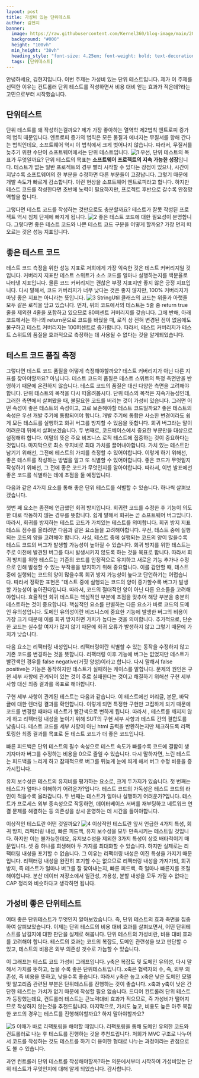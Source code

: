 ```yaml
---
layout: post  
title: 가성비 있는 단위테스트
author: 김현지
banner:
  image: https://raw.githubusercontent.com/Kernel360/blog-image/main/2024/0220/costEffective.jpg
  background: "#000"
  height: "100vh"
  min_height: "38vh"
  heading_style: "font-size: 4.25em; font-weight: bold; text-decoration: underline"
  tags: [단위테스트]
---
```


안녕하세요, 김현지입니다. 이번 주제는 가성비 있는 단위 테스트입니다.
제가 이 주제를 선택한 이유는 컨트롤러 단위 테스트를 작성하면서 비용 대비 얻는 효과가 적은데?라는 고민으로부터 시작했습니다.

## 단위테스트
단위 테스트를 왜 작성하는걸까요?
제가 가장 좋아하는 열역학 제2법칙 엔트로피 증가의 법칙 때문입니다.
엔트로피 증가의 법칙은 모든 물질과 에너지는 무질서를 향해 간다는 법칙인데요,
소프트웨어 역시 이 법칙에서 크게 벗어나지 않습니다.
따라서, 무질서를 늦추기 위한 수단이 소프트웨어에서는 단위 테스트입니다.
![1](https://raw.githubusercontent.com/Kernel360/blog-image/main/2024/0220/entropy.jpg)
우선, 단위 테스트의 목표가 무엇일까요?
단위 테스트의 목표는 **소프트웨어 프로젝트의 지속 가능한 성장**입니다.
테스트가 없는 일반 프로젝트의  경우 빨리 시작할 수 있다는 장점이 있으나,
시간이 지날수록 소프트웨어의 한 부분을 수정하면 다른 부분들이 고장납니다.
그렇기 때문에 개발 속도가 빠르게 감소합니다.
이런 현상을 소프트웨어 엔트로피라고 합니다.
하지만 테스트 코드를 작성한다면 초반에 노력이 필요하지만,
프로젝트 후반으로 갈수록 안정망 역할을 합니다.

그렇다면 테스트 코드를 작성하는 것만으로도 충분할까요?
테스트가 잘못 작성된 프로젝트 역시 침체 단계에 빠지게 됩니다.
![2](https://raw.githubusercontent.com/Kernel360/blog-image/main/2024/0220/sustainableGrowth.png)
좋은 테스트 코드에 대한 필요성이 분명합니다.
그렇다면 좋은 테스트 코드와 나쁜 테스트 코드 구분을 어떻게 할까요?
가장 먼저 떠오르는 것은 성능 지표입니다.

## 좋은 테스트 코드
테스트 코드 측정을 위한 성능 지표로 저희에게 가장 익숙한 것은 테스트 커버리지일 것입니다.
커버리지 지표란 테스트 스위트가 소스 코드를 얼마나 실행하는지를 백분율로 나타낸 지표입니다.
물론 코드 커버리지는 괜찮은 부정 지표지만 좋지 않은 긍정 지표입니다.
다시 말해서, 코드 커버리지가 너무 낮다는 것은 좋지 않지만,
100% 커버리지가 마냥 좋은 지표는 아니라는 뜻입니다.
![3](https://raw.githubusercontent.com/Kernel360/blog-image/main/2024/0220/coverage.png)
StringUtil 클래스의 코드는 위줄과 아랫줄 모두 같은 로직을 담고 있습니다.
먼저, 위의 코드에서의 테스트는 5줄 중 return true 줄을 제외한 4줄을 포함하고 있으므로 80퍼센트 커버리지를 갖습니다.
그에 반해, 아래 코드에서는 하나의 return문으로 코드를 바꿨을 때, 로직 상 전혀 변경된 점이 없음에도 불구하고 테스트 커버리지는 100퍼센트로 증가합니다.
따라서, 테스트 커버리지가 테스트 스위트의 품질을 효과적으로 측정하는 데 사용될 수 없다는 것을 알게되었습니다.

## 테스트 코드 품질 측정
그렇다면 테스트 코드 품질을 어떻게 측정해야할까요?
테스트 커버리지가 아닌 다른 지표를 찾아야할까요?
아닙니다.
테스트 코드의 품질은 테스트 스위트의 특정 측면만을 반영하기 때문에 온전하지 않습니다.
테스트 코드의 품질은 대신 다양한 측면을 고려해야합니다.
단위 테스트의 목적을 다시 떠올려봅시다. 단위 테스의 목적은 지속가능성인데,
그러한 측면에서 살펴봤을 때, 불필요한 코드를 버리는 것이 가성비 있습니다.
그러면 어떤 속성이 좋은 테스트의 속성이고, 고로 보존해야할 테스트 코드일까요?
좋은 테스트의 속성은 우선 개발 주기에 통합되어야 합니다. 개발 주기에 통합은
사소한 변경이라도 쉽게 모든 테스트를 실행하고 회귀 버그를 방지할 수 있음을 뜻합니다.
회귀 버그라는 말이 어려운데 뒤에서 살펴보겠습니다.
두 번째로, 코드베이스에서 중요한 부분만을 대상으로 설정해햐 합니다.
이말의 뜻은 주요 비즈니스 로직 테스트에 집중하는 것이 중요하다는 것입니다.
마지막으로 최소 유지비로 최대 가치를 끌어내야합니다.
가치 있는 테스트만 남기기 위해선, 그전에 테스트의 가치를 측정할 수 있어야합니다.
이렇게 하기 위해선, 좋은 테스트를 작성하는 방법을 알고 또 식별할 수 있어야합니다.
좋은 코드가 무엇잍지 작성하기 위해선, 그 전에 좋은 코드가 무엇인지를 알아야합니다.
따라서, 이번 발표에선 좋은 코드를 식별하는 데에 초점을 둘 예정입니다.

다음과 같은 4가지 요소를 통해 좋은 단위 테스트를 식별할 수 있습니다.
하나씩 살펴보겠습니다.

첫번 째 요소는 좀전에 언급했던 회귀 방지입니다.
회귀란 코드를 수정한 후 기능이 의도한 대로 작동하지 않는 경우를 뜻합니다.
쉽게 말해서 회귀는 곧 소프트웨어 버그입니다.
따라서, 회귀를 방지하는 테스트 코드가 가치있는 테스트를 의미합니다.
회귀 방지 지표 테스트 점수를 올리려면 다음과 같은 요소들을 고려해야합니다.
우선, 테스트 중에 실행되는 코드의 양을 고려해야 합니다.
사실, 테스트 중에 실행되는 코드의 양이 많을수록 테스트 코드의 버그가 발생할 가능성이 높아질 수 있습니다.
회귀 방지를 위한 테스트는 주로 이전에 발견된 버그를 다시 발생시키지 않도록 하는 것을 목표로 합니다.
따라서 회귀 방지를 위한 테스트는 기존의 코드를 안정적으로 유지하고 새로운 기능 추가나 수정으로 인해 발생할 수 있는 부작용을 방지하기 위해 중요합니다.
이를 감안할 때, 테스트 중에 실행되는 코드의 양이 많을수록 회귀 방지 가능성이 높다고 단언하기는 어렵습니다.
따라서 정확한 표현은 "테스트 중에 실행되는 코드의 양이 증가할수록 버그가 발생할 가능성이 높아진다입니다.
따라서, 코드의 절대적인 양이 아닌 다른 요소들을 고려해야합니다.
효율적인 회귀 테스트는 핵심적인 부분에 초점을 맞추어 해당 부분을 충분히 테스트하는 것이 중요합니다.
핵심적인 요소를 판별하는 다른 요소가 바로 코드의 도메인 유의성입니다.
도메인 유의성이란 비즈니스에 중요한 기능에 발생한 버그의 비용이 가장 크기 때문에 이를 회귀 방지하면 가치가 높다는 것을 의미합니다.
추가적으로, 단순한 코드는 실수할 여지가 많지 않기 때문에 회귀 오류가 발생하지 않고 그렇기 때문에 가치가 낮습니다.

다음 요소는 리팩터링 내성입니다.
리팩터링이란 식별할 수 있는 동작을 수정하지 않고 기존 코드를 변경하는 것을 뜻합니다.
리팩터링 이후 기능에 버그는 없었지만 테스트가 빨간색인 경우를 false negative(거짓 양성)이라고 합니다.
다시 말해서 false positive는 기능은 동작하지만 테스트가 실패하는 케이스를 말합니다.
문제의 원인은 구현 세부 사항에 관계되어 있는 것이 주로 실패한다는 것이고
해결하기 위해선 구현 세부 사항 대신 최종 결과를 목표로 해야합니다.

구현 세부 사항이 관계된 테스트는 다음과 같습니다. 이 테스트에선 머리글, 본문, 바닥글에 대한 렌더링 결과를 확인합니다.
이렇게 되면 특정한 구현만 고집하게 되기 때문에 코드를 변경할 때마다 테스트가 빨간색으로 변하게 됩니다.
따라서 , 테스트를 깨지지 않게 하고 리팩터링 내성을 높이기 위해 SUT의 구현 세부 사항과 테스트 간의 결합도를 낮춥니다.
테스트 코드를 세부 사항이 아닌 html 출력을 반환하는지만 체크하도록 리팩토링한 최종 결과를 목표로 둔 테스트 코드가 더 좋은 코드입니다.

빠른 피드백은 단위 테스트의 필수 속성으로 테스트 속도가 빠를수록 코드에 결함이 생기자마자 버그를 수정하는 비용을 0으로 줄일 수 있습니다. 다시 말하자면, 느린 테스트는 피드백을 느리게 하고 잠재적으로 버그를 뒤늦게 눈에 띄게 해서 버그 수정 비용을 증가시킵니다.

유지 보수성은 테스트의 유지비를 평가하는 요소로, 크게 두가지가 있습니다.
첫 번째는 테스트가 얼마나 이해하기 어려운가?입니다.
테스트 코드의 가독성은 테스트 코드의 라인이 적을수록 올라갑니다.
두 번째는 테스트가 얼마나 실행하기 어려운가?입니다.
테스트가 프로세스 외부 종속성으로 작동하면, 데이터베이스 서버를 재부팅하고 네트워크 연결 문제를 해결하는 등 의존성을 상시 운영하는 데 시간을 들여야합니다.

이상적인 테스트란 어떤 것일까요?
![4](https://raw.githubusercontent.com/Kernel360/blog-image/main/2024/0220/idealTest.png)
이상적인 테스트란 앞서 언급한 4가지 특성, 회귀 방지, 리팩터링 내성, 빠른 피드백, 유지 보수성을 모두 만족시키는 테스트일 것입니다.
하지만 이는 불가능한데요, 유지보수성을 제외한 3가지 특성이 상호 배타적이기 때문입니다.
셋 중 하나를 희생해야 두 가지를 최대화할 수 있습니다.
하지만 실제로는 리팩터링 내성을 포기할 수 없습니다.
그 이유는 리팩터링 내성은 이진 특성을 가지기 때문입니다.
리팩터링 내성을 완전히 포기할 수는 없으므로 리팩터링 내성을 가져가되,
회귀 방지, 즉 테스트가 얼마나 버그를 잘 찾아내는지, 빠른 피드백, 즉 얼마나 빠른지를 조절해야합니다.
분산 데이터 저장소에서 일관성, 가용성, 분할 내성을 모두 가질 수 없다는 CAP 정리와 비슷하다고 생각하면 됩니다.

## 가성비 좋은 단위테스트
여태 좋은 단위테스트가 무엇인지 알아보았습니다.
즉, 단위 테스트의 효과 측면을 집중하여 살펴보았습니다.
이제는 단위 테스트의 비용 대비 효과를 살펴보면서, 어떤 단위테스트를 남길지에 대한 판단을 실제로 해봅니다.
단위 테스트의 가성비란, 비용 대비 효과를 고려해야 합니다.
테스트의 효과는 코드의 복잡도, 도메인 관련성을 보고 판단할 수 있고,
테스트의 비용은 외부 의존성 갯수로 가늠할 수 있습니다.

이 그래프는 테스트 코드 가성비 그래프입니다.
y축은 복잡도 및 도메인 유의성, 다시 말해서 가치를 뜻하고, 높을 수록 좋은 단위테스트입니다.
x축은 협력자의 수, 즉, 외부 의존성, 즉 비용을 뜻하고, 낮을수록 좋습니다.
따라서 y축은 높고 x축은 낮은 도메인 모델 및 알고리즘 관련된 부분은 단위테스트를 진행하는 것이 좋습니다.
x축과 y축이 낮은 간단한 테스트는 가치가 없기 때문에 작성할 필요 없습니다.
드디어 컨트롤러 단위 테스트가 등장했는데요, 컨트롤러 테스트는 큰노력대비 효과가 적으므로, 즉 가성비가 떨어지므로 작성하지 않는것을 추천드립니다.
마지막으로, 가치도 높고, 비용도 높은 아주 복잡한 코드의 경우는 테스트를 진행해야할까요? 하지 말아야할까요?

![5](https://raw.githubusercontent.com/Kernel360/blog-image/main/2024/0220/refactoring.png)
이때가 바로 리팩토링을 해야할 때입니다.
리팩토링을 통해 도메인 유의한 코드와 컨트롤러로 나눈 후 테스트를 진행하는 것을 추천드립니다.
저희가 MVC 구조로 나누어서 코드를 작성하는 것도 테스트를 하기 더 용이한 형태로 나누는 과정이라는 관점으로도 볼 수 있습니다.

과연 컨트롤러 단위 테스트를 작성해야할까?하는 의문에서부터 시작하여
가성비있는 단위 테스트가 무엇인지에 대해 알게 되었습니다. 감사합니다.
